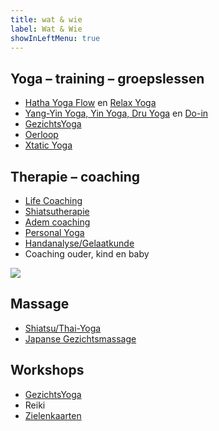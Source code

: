```yaml
---
title: wat & wie
label: Wat & Wie
showInLeftMenu: true
---
```


<h2 class="what-header">Yoga – training – groepslessen</h2>

*   [Hatha Yoga Flow](/wie-doet-wat/esteriek-de-heij/#hatha-yoga) en [Relax Yoga](/wie-doet-wat/esteriek-de-heij/#relax-yoga)
*   [Yang-Yin Yoga, Yin Yoga, Dru Yoga](/wie-doet-wat/trudie-van-luijnen-ligtvoet/) en [Do-in](/wie-doet-wat/luna-westerik/#do-in)
*   [GezichtsYoga](/wie-doet-wat/luna-westerik/#gezichtsyoga)
*   [Oerloop](/wie-doet-wat/welmoed-arkenaar/)
*   [Xtatic Yoga](/wie-doet-wat/ilse-lam-dieters/#xtatic-yoga)

<h2 class="what-header">Therapie – coaching</h2>

*   [Life Coaching](/wie-doet-wat/esteriek-de-heij/#personal)
*   [Shiatsutherapie](/wie-doet-wat/luna-westerik/#shiatsutherapie)
*   [Adem coaching](/wie-doet-wat/esteriek-de-heij/#adem-coaching)
*   [Personal Yoga](/wie-doet-wat/esteriek-de-heij/#personal)
*   [Handanalyse/Gelaatkunde](/wie-doet-wat/luna-westerik/#handanalyse)
*   Coaching ouder, kind en baby

![](https://res.cloudinary.com/piith/image/upload/2019/04/Shiatsu_het_Gooi_3251_13.jpg#dimensions=medium-landscape&align=right)

<h2 class="what-header">Massage</h2>

*   [Shiatsu/Thai-Yoga](/wie-doet-wat/luna-westerik/#shiatsutherapie)
*   [Japanse Gezichtsmassage](/wie-doet-wat/luna-westerik/#japanse-gezichtsmassage)

<h2 class="what-header">Workshops</h2>

*   [GezichtsYoga](/wie-doet-wat/luna-westerik/#gezichtsyoga)
*   Reiki
*   [Zielenkaarten](/wie-doet-wat/luna-westerik/#zielenkaarten)
